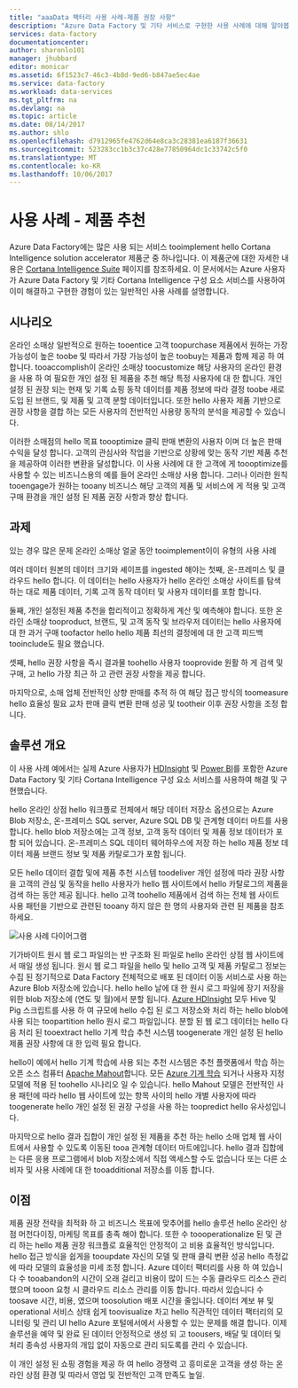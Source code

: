 ```yaml
---
title: "aaaData 팩터리 사용 사례-제품 권장 사항"
description: "Azure Data Factory 및 기타 서비스로 구현한 사용 사례에 대해 알아봅니다."
services: data-factory
documentationcenter: 
author: sharonlo101
manager: jhubbard
editor: monicar
ms.assetid: 6f1523c7-46c3-4b8d-9ed6-b847ae5ec4ae
ms.service: data-factory
ms.workload: data-services
ms.tgt_pltfrm: na
ms.devlang: na
ms.topic: article
ms.date: 08/14/2017
ms.author: shlo
ms.openlocfilehash: d7912965fe4762d64e8ca3c28381ea6187f36631
ms.sourcegitcommit: 523283cc1b3c37c428e77850964dc1c33742c5f0
ms.translationtype: MT
ms.contentlocale: ko-KR
ms.lasthandoff: 10/06/2017
---
```

# <a name="use-case---product-recommendations"></a>사용 사례 - 제품 추천
Azure Data Factory에는 많은 사용 되는 서비스 tooimplement hello Cortana Intelligence solution accelerator 제품군 중 하나입니다.  이 제품군에 대한 자세한 내용은 [Cortana Intelligence Suite](http://www.microsoft.com/cortanaanalytics) 페이지를 참조하세요. 이 문서에서는 Azure 사용자가 Azure Data Factory 및 기타 Cortana Intelligence 구성 요소 서비스를 사용하여 이미 해결하고 구현한 경험이 있는 일반적인 사용 사례를 설명합니다.

## <a name="scenario"></a>시나리오
온라인 소매상 일반적으로 원하는 tooentice 고객 toopurchase 제품에서 원하는 가장 가능성이 높은 toobe 및 따라서 가장 가능성이 높은 toobuy는 제품과 함께 제공 하 여 합니다. tooaccomplish이 온라인 소매상 toocustomize 해당 사용자의 온라인 환경을 사용 하 여 필요한 개인 설정 된 제품을 추천 해당 특정 사용자에 대 한 합니다. 개인 설정 된 권장 되는 현재 및 기록 쇼핑 동작 데이터를 제품 정보에 따라 결정 toobe 새로 도입 된 브랜드, 및 제품 및 고객 분할 데이터입니다.  또한 hello 사용자 제품 기반으로 권장 사항을 결합 하는 모든 사용자의 전반적인 사용량 동작의 분석을 제공할 수 있습니다.

이러한 소매점의 hello 목표 toooptimize 클릭 판매 변환의 사용자 이며 더 높은 판매 수익을 달성 합니다.  고객의 관심사와 작업을 기반으로 상황에 맞는 동작 기반 제품 추천을 제공하여 이러한 변환을 달성합니다. 이 사용 사례에 대 한 고객에 게 toooptimize를 사용할 수 있는 비즈니스용의 예를 들어 온라인 소매상 사용 합니다. 그러나 이러한 원칙 tooengage가 원하는 tooany 비즈니스 해당 고객의 제품 및 서비스에 게 적용 및 고객 구매 환경을 개인 설정 된 제품 권장 사항과 향상 합니다.

## <a name="challenges"></a>과제
있는 경우 많은 문제 온라인 소매상 얼굴 동안 tooimplement이이 유형의 사용 사례 

여러 데이터 원본의 데이터 크기와 셰이프를 ingested 해야는 첫째, 온-프레미스 및 클라우드 hello 합니다. 이 데이터는 hello 사용자가 hello 온라인 소매상 사이트를 탐색 하는 대로 제품 데이터, 기록 고객 동작 데이터 및 사용자 데이터를 포함 합니다. 

둘째, 개인 설정된 제품 추천을 합리적이고 정확하게 계산 및 예측해야 합니다. 또한 온라인 소매상 tooproduct, 브랜드, 및 고객 동작 및 브라우저 데이터는 hello 사용자에 대 한 과거 구매 toofactor hello hello 제품 최선의 결정에에 대 한 고객 피드백 tooinclude도 필요 했습니다. 

셋째, hello 권장 사항을 즉시 결과물 toohello 사용자 tooprovide 원활 하 게 검색 및 구매, 고 hello 가장 최근 하 고 관련 권장 사항을 제공 합니다. 

마지막으로, 소매 업체 전반적인 상향 판매를 추적 하 여 해당 접근 방식의 toomeasure hello 효율성 필요 교차 판매 클릭 변환 판매 성공 및 tootheir 이후 권장 사항을 조정 합니다.

## <a name="solution-overview"></a>솔루션 개요
이 사용 사례 예에서는 실제 Azure 사용자가 [HDInsight](https://azure.microsoft.com/services/hdinsight/) 및 [Power BI](https://powerbi.microsoft.com/)를 포함한 Azure Data Factory 및 기타 Cortana Intelligence 구성 요소 서비스를 사용하여 해결 및 구현했습니다.

hello 온라인 상점 hello 워크플로 전체에서 해당 데이터 저장소 옵션으로는 Azure Blob 저장소, 온-프레미스 SQL server, Azure SQL DB 및 관계형 데이터 마트를 사용합니다.  hello blob 저장소에는 고객 정보, 고객 동작 데이터 및 제품 정보 데이터가 포함 되어 있습니다. 온-프레미스 SQL 데이터 웨어하우스에 저장 하는 hello 제품 정보 데이터 제품 브랜드 정보 및 제품 카탈로그가 포함 됩니다. 

모든 hello 데이터 결합 및에 제품 추천 시스템 toodeliver 개인 설정에 따라 권장 사항을 고객의 관심 및 동작을 hello 사용자가 hello 웹 사이트에서 hello 카탈로그의 제품을 검색 하는 동안 제공 됩니다. hello 고객 toohello 제품에서 검색 하는 전체 웹 사이트 사용 패턴을 기반으로 관련된 tooany 하지 않은 한 명의 사용자와 관련 된 제품을 참조 하세요.

![사용 사례 다이어그램](./media/data-factory-product-reco-usecase/diagram-1.png)

기가바이트 원시 웹 로그 파일의는 반 구조화 된 파일로 hello 온라인 상점 웹 사이트에서 매일 생성 됩니다. 원시 웹 로그 파일을 hello 및 hello 고객 및 제품 카탈로그 정보는 수집 된 정기적으로 Data Factory 전체적으로 배포 된 데이터 이동 서비스로 사용 하는 Azure Blob 저장소에 있습니다. hello hello 날에 대 한 원시 로그 파일에 장기 저장을 위한 blob 저장소에 (연도 및 월)에서 분할 됩니다.  [Azure HDInsight](https://azure.microsoft.com/services/hdinsight/) 모두 Hive 및 Pig 스크립트를 사용 하 여 규모에 hello 수집 된 로그 저장소와 처리 하는 hello blob에 사용 되는 toopartition hello 원시 로그 파일입니다. 분할 된 웹 로그 데이터는 hello 다음 처리 된 tooextract hello 기계 학습 추천 시스템 toogenerate 개인 설정 된 hello 제품 권장 사항에 대 한 입력 필요 합니다.

hello이 예에서 hello 기계 학습에 사용 되는 추천 시스템은 추천 플랫폼에서 학습 하는 오픈 소스 컴퓨터 [Apache Mahout](http://mahout.apache.org/)합니다.  모든 [Azure 기계 학습](https://azure.microsoft.com/services/machine-learning/) 되거나 사용자 지정 모델에 적용 된 toohello 시나리오 일 수 있습니다.  hello Mahout 모델은 전반적인 사용 패턴에 따라 hello 웹 사이트에 있는 항목 사이의 hello 개별 사용자에 따라 toogenerate hello 개인 설정 된 권장 구성을 사용 하는 toopredict hello 유사성입니다.

마지막으로 hello 결과 집합이 개인 설정 된 제품을 추천 하는 hello 소매 업체 웹 사이트에서 사용할 수 있도록 이동된 tooa 관계형 데이터 마트에입니다.  hello 결과 집합에는 다른 응용 프로그램에서 blob 저장소에서 직접 액세스할 수도 없습니다 또는 다른 소비자 및 사용 사례에 대 한 tooadditional 저장소를 이동 합니다.

## <a name="benefits"></a>이점
제품 권장 전략을 최적화 하 고 비즈니스 목표에 맞추어를 hello 솔루션 hello 온라인 상점 머천다이징, 마케팅 목표를 충족 해야 합니다. 또한 수 toooperationalize 된 및 관리 하는 hello 제품 권장 워크플로 효율적인 안정적이 고 비용 효율적인 방식입니다. hello 접근 방식을 쉽게을 tooupdate 자신의 모델 및 판매 클릭 변환 성공 hello 측정값에 따라 모델의 효율성을 미세 조정 합니다. Azure 데이터 팩터리를 사용 하 여 있습니다 수 tooabandon의 시간이 오래 걸리고 비용이 많이 드는 수동 클라우드 리소스 관리 했으며 tooon 요청 시 클라우드 리소스 관리를 이동 합니다. 따라서 있습니다 수 toosave 시간, 비용, 였으며 toosolution 배포 시간을 줄입니다. 데이터 계보 뷰 및 operational 서비스 상태 쉽게 toovisualize 차고 hello 직관적인 데이터 팩터리의 모니터링 및 관리 UI hello Azure 포털에서에서 사용할 수 있는 문제를 해결 합니다. 이제 솔루션을 예약 및 완료 된 데이터 안정적으로 생성 되 고 toousers, 배달 및 데이터 및 처리 종속성 사용자의 개입 없이 자동으로 관리 되도록를 관리 수 있습니다.

이 개인 설정 된 쇼핑 경험을 제공 하 여 hello 경쟁력 고 흥미로운 고객을 생성 하는 온라인 상점 환경 및 따라서 영업 및 전반적인 고객 만족도 높일.

